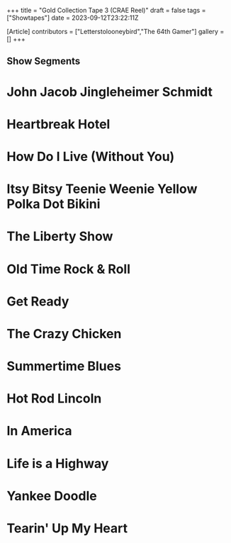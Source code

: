 +++
title = "Gold Collection Tape 3 (CRAE Reel)"
draft = false
tags = ["Showtapes"]
date = 2023-09-12T23:22:11Z

[Article]
contributors = ["Letterstolooneybird","The 64th Gamer"]
gallery = []
+++
## Show Segments ##

# John Jacob Jingleheimer Schmidt
# Heartbreak Hotel
# How Do I Live (Without You)
# Itsy Bitsy Teenie Weenie Yellow Polka Dot Bikini
# The Liberty Show
# Old Time Rock & Roll
# Get Ready
# The Crazy Chicken
# Summertime Blues
# Hot Rod Lincoln
# In America
# Life is a Highway
# Yankee Doodle
# Tearin' Up My Heart